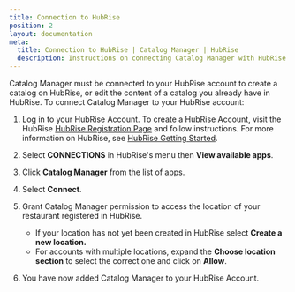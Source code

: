 ```yaml
---
title: Connection to HubRise
position: 2
layout: documentation
meta:
  title: Connection to HubRise | Catalog Manager | HubRise
  description: Instructions on connecting Catalog Manager with HubRise to synchronise catalogs from your ePOS and other systems.
---
```


Catalog Manager must be connected to your HubRise account to create a catalog on HubRise, or edit the content of a catalog you already have in HubRise. To connect Catalog Manager to your HubRise account:

1. Log in to your HubRise Account. To create a HubRise Account, visit the HubRise [HubRise Registration Page](https://manager.hubrise.com/signup?locale=en-GB) and follow instructions. For more information on HubRise, see [HubRise Getting Started](https://www.hubrise.com/docs/get-started).

1. Select **CONNECTIONS** in HubRise's menu then **View available apps**.

1. Click **Catalog Manager** from the list of apps.

1. Select **Connect**.

1. Grant Catalog Manager permission to access the location of your restaurant registered in HubRise.

   - If your location has not yet been created in HubRise select **Create a new location.**
   - For accounts with multiple locations, expand the **Choose location section** to select the correct one and click on **Allow**.

1. You have now added Catalog Manager to your HubRise Account.

